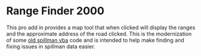 # Range Finder 2000

This pro add in provides a map tool that when clicked will display the ranges and the approximate address of the road clicked. This is the modernization of some [old spillman vba](https://github.com/agrc/Spillman/blob/master/vba/OldVBA/CenterlineAddressSplit) code and is intended to help make finding and fixing issues in spillman data easier.
